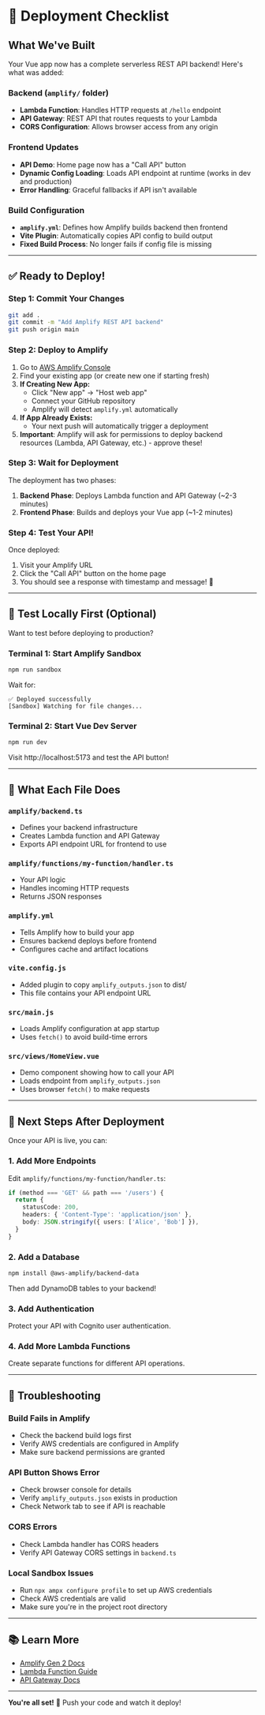 # 🚀 Deployment Checklist

## What We've Built

Your Vue app now has a complete serverless REST API backend! Here's what was added:

### Backend (`amplify/` folder)

- **Lambda Function**: Handles HTTP requests at `/hello` endpoint
- **API Gateway**: REST API that routes requests to your Lambda
- **CORS Configuration**: Allows browser access from any origin

### Frontend Updates

- **API Demo**: Home page now has a "Call API" button
- **Dynamic Config Loading**: Loads API endpoint at runtime (works in dev and production)
- **Error Handling**: Graceful fallbacks if API isn't available

### Build Configuration

- **`amplify.yml`**: Defines how Amplify builds backend then frontend
- **Vite Plugin**: Automatically copies API config to build output
- **Fixed Build Process**: No longer fails if config file is missing

---

## ✅ Ready to Deploy!

### Step 1: Commit Your Changes

```bash
git add .
git commit -m "Add Amplify REST API backend"
git push origin main
```

### Step 2: Deploy to Amplify

1. Go to [AWS Amplify Console](https://console.aws.amazon.com/amplify/)
2. Find your existing app (or create new one if starting fresh)
3. **If Creating New App:**
   - Click "New app" → "Host web app"
   - Connect your GitHub repository
   - Amplify will detect `amplify.yml` automatically
4. **If App Already Exists:**
   - Your next push will automatically trigger a deployment
5. **Important**: Amplify will ask for permissions to deploy backend resources (Lambda, API Gateway, etc.) - approve these!

### Step 3: Wait for Deployment

The deployment has two phases:

1. **Backend Phase**: Deploys Lambda function and API Gateway (~2-3 minutes)
2. **Frontend Phase**: Builds and deploys your Vue app (~1-2 minutes)

### Step 4: Test Your API!

Once deployed:

1. Visit your Amplify URL
2. Click the "Call API" button on the home page
3. You should see a response with timestamp and message! 🎉

---

## 🧪 Test Locally First (Optional)

Want to test before deploying to production?

### Terminal 1: Start Amplify Sandbox

```bash
npm run sandbox
```

Wait for:

```
✅ Deployed successfully
[Sandbox] Watching for file changes...
```

### Terminal 2: Start Vue Dev Server

```bash
npm run dev
```

Visit http://localhost:5173 and test the API button!

---

## 📁 What Each File Does

### `amplify/backend.ts`

- Defines your backend infrastructure
- Creates Lambda function and API Gateway
- Exports API endpoint URL for frontend to use

### `amplify/functions/my-function/handler.ts`

- Your API logic
- Handles incoming HTTP requests
- Returns JSON responses

### `amplify.yml`

- Tells Amplify how to build your app
- Ensures backend deploys before frontend
- Configures cache and artifact locations

### `vite.config.js`

- Added plugin to copy `amplify_outputs.json` to dist/
- This file contains your API endpoint URL

### `src/main.js`

- Loads Amplify configuration at app startup
- Uses `fetch()` to avoid build-time errors

### `src/views/HomeView.vue`

- Demo component showing how to call your API
- Loads endpoint from `amplify_outputs.json`
- Uses browser `fetch()` to make requests

---

## 🎯 Next Steps After Deployment

Once your API is live, you can:

### 1. **Add More Endpoints**

Edit `amplify/functions/my-function/handler.ts`:

```typescript
if (method === 'GET' && path === '/users') {
  return {
    statusCode: 200,
    headers: { 'Content-Type': 'application/json' },
    body: JSON.stringify({ users: ['Alice', 'Bob'] }),
  }
}
```

### 2. **Add a Database**

```bash
npm install @aws-amplify/backend-data
```

Then add DynamoDB tables to your backend!

### 3. **Add Authentication**

Protect your API with Cognito user authentication.

### 4. **Add More Lambda Functions**

Create separate functions for different API operations.

---

## 🐛 Troubleshooting

### Build Fails in Amplify

- Check the backend build logs first
- Verify AWS credentials are configured in Amplify
- Make sure backend permissions are granted

### API Button Shows Error

- Check browser console for details
- Verify `amplify_outputs.json` exists in production
- Check Network tab to see if API is reachable

### CORS Errors

- Check Lambda handler has CORS headers
- Verify API Gateway CORS settings in `backend.ts`

### Local Sandbox Issues

- Run `npx ampx configure profile` to set up AWS credentials
- Check AWS credentials are valid
- Make sure you're in the project root directory

---

## 📚 Learn More

- [Amplify Gen 2 Docs](https://docs.amplify.aws/)
- [Lambda Function Guide](https://docs.amplify.aws/javascript/build-a-backend/functions/)
- [API Gateway Docs](https://docs.aws.amazon.com/apigateway/)

---

**You're all set!** 🚀 Push your code and watch it deploy!
